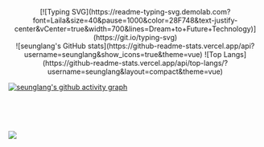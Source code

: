 <style>
table {
	width: 0 !important;
	margin: auto !important;
	overflow: visible !important;
}
thead {
	background: lightgray !important;
}
img {
	display: block !important;
    margin: auto !important;
}
p.description {
	text-align: center !important;
}
</style>

<div align=center>
[![Typing SVG](https://readme-typing-svg.demolab.com?font=Laila&size=40&pause=1000&color=28F748&text-justify-center&vCenter=true&width=700&lines=Dream+to+Future+Technology)](https://git.io/typing-svg)
<br> </div>

 <!-- 
 ![](https://capsule-render.vercel.app/api?section=header&type=waving&color=B1F3B1&fontColor=54CAFD&fontSize=30&animation=twinkling&text=Dream%20to%20future%20Technology)
-->
<!-- [![Typing SVG](https://readme-typing-svg.demolab.com/?lines=Hi+there,+Im+seunglang&Vcenter=true&font=RubikVinyl&size=40)](https://git.io/typing-svg)
-->

<div align=center> 
![seunglang's GitHub stats](https://github-readme-stats.vercel.app/api?username=seunglang&show_icons=true&theme=vue)
![Top Langs](https://github-readme-stats.vercel.app/api/top-langs/?username=seunglang&layout=compact&theme=vue)
</div>

[![seunglang's github activity graph](https://activity-graph.herokuapp.com/graph?username=seunglang&theme=nord)](https://github.com/ashutosh00710/github-readme-activity-graph)

<br><br><br>


<div align=center> 
<a href="mailto:seungwon987@gmail.com"><img src="https://img.shields.io/badge/seungwon987@gmail.com-F14228?style=flat-square&logo=Gmail&logoColor=white&link=mailto:seungwon987@gmail.com"/></a>
</div><br>  
  
  
  
  
  
  
  
  
  
  
<!--
**seunglang/seunglang** is a ✨ _special_ ✨ repository because its `README.md` (this file) appears on your GitHub profile.

Here are some ideas to get you started:

- 🔭 I’m currently working on ...
- 🌱 I’m currently learning ...
- 👯 I’m looking to collaborate on ...
- 🤔 I’m looking for help with ...
- 💬 Ask me about ...
- 📫 How to reach me: ...
- 😄 Pronouns: ...
- ⚡ Fun fact: ...
-->
